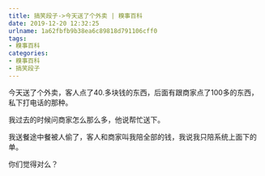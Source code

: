 ```yaml
---
title: 搞笑段子->今天送了个外卖 | 糗事百科
date: 2019-12-20 12:32:25
urlname: 1a62fbfb9b38ea6c89818d791106cff0
tags: 
- 糗事百科
categories:
- 糗事百科
- 搞笑段子
---
```

今天送了个外卖，客人点了40.多块钱的东西，后面有跟商家点了100多的东西，私下打电话的那种。

我过去的时候问商家怎么那么多，他说帮忙送下。

我送餐途中餐被人偷了，客人和商家叫我陪全部的钱，我说我只陪系统上面下的单。

你们觉得对么？



